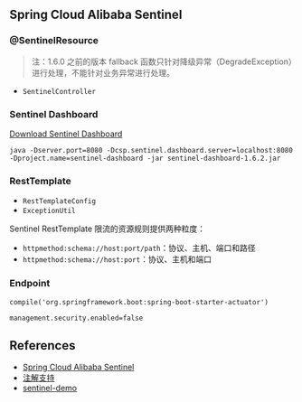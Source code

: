 ## Spring Cloud Alibaba Sentinel

### @SentinelResource
>注：1.6.0 之前的版本 fallback 函数只针对降级异常（DegradeException）进行处理，不能针对业务异常进行处理。

- `SentinelController`

### Sentinel Dashboard
[Download Sentinel Dashboard](https://github.com/alibaba/Sentinel/releases)
```
java -Dserver.port=8080 -Dcsp.sentinel.dashboard.server=localhost:8080 -Dproject.name=sentinel-dashboard -jar sentinel-dashboard-1.6.2.jar
```

### RestTemplate
- `RestTemplateConfig`
- `ExceptionUtil`

Sentinel RestTemplate 限流的资源规则提供两种粒度：
- `httpmethod:schema://host:port/path`：协议、主机、端口和路径
- `httpmethod:schema://host:port`：协议、主机和端口

### Endpoint
```
compile('org.springframework.boot:spring-boot-starter-actuator')

management.security.enabled=false
```

## References
- [Spring Cloud Alibaba Sentinel](https://github.com/spring-cloud-incubator/spring-cloud-alibaba/wiki/Sentinel)
- [注解支持](https://github.com/alibaba/Sentinel/wiki/%E6%B3%A8%E8%A7%A3%E6%94%AF%E6%8C%81)
- [sentinel-demo](https://github.com/alibaba/Sentinel/tree/release-1.5/sentinel-demo)